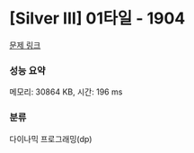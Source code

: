 # [Silver III] 01타일 - 1904 

[문제 링크](https://www.acmicpc.net/problem/1904) 

### 성능 요약

메모리: 30864 KB, 시간: 196 ms

### 분류

다이나믹 프로그래밍(dp)

